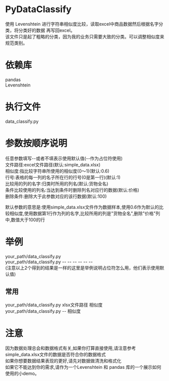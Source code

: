 # PyDataClassify

使用 Levenshtein 进行字符串相似度比较，读取excel中商品数据然后根据名字分类，将分类好的数据 再写回excel。  
该文件只是起了粗略的分类，因为我的业务只需要大致的分类。可以调整相似度来规范类别。

# 依赖库  
pandas  
Levenshtein

# 执行文件  
data_classify.py 

# 参数按顺序说明  
任意参数填写--或者不填表示使用默认值(--作为占位符使用)  
文件路径:excel文件路径(默认:simple_data.xlsx)  
相似度:指比较字符串所使用的相似度(0～1)(默认:0.6)  
行号:表格的每一列的名子所在行的行号(0是第一行)(默认:1)  
比较用的列的名字:归类时所用的列名(默认:货物全名)  
条件比较使用的列名:当达到条件时删除列名对应行的数据(默认:价格)  
删除条件:删除大于此参数对应的该行数据(默认:100)  
  
默认参数的意思是:使用simple_data.xlsx文件作为数据样本,使用0.6作为默认的比较相似度,使用数据第1行作为列的名字,比较所用的列是"货物全名",删除"价格"列中,数值大于100的行
# 举例  
your_path/data_classify.py   
your_path/data_classify.py -- -- -- -- -- --  
(注意以上2个得到的结果是一样的这里是举例说明占位符怎么用，他们表示使用默认值)  
## 常用  
your_path/data_classify.py xlsx文件路径 相似度  
your_path/data_classify.py -- 相似度  

# 注意
因为数据处理总会和数据格式有关,如果你打算直接使用,请注意参考simple_data.xlsx文件的数据是否符合你的数据格式  
如果你想要数据结果表现的更好,请先对数据做清洗和格式化    
如果它不能达到你的需求,请作为一个Levenshtein 和 pandas 库的一个展示如何使用的小demo。
